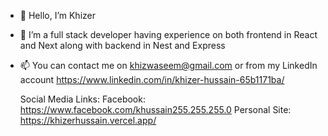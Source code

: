 - 👋 Hello, I’m Khizer
- 👀 I’m a full stack developer having experience on both frontend in React and Next along with backend in Nest and Express
- 📫 You can contact me on khizwaseem@gmail.com or from my LinkedIn account https://www.linkedin.com/in/khizer-hussain-65b1171ba/

  Social Media Links:
  Facebook: https://www.facebook.com/khussain255.255.255.0
  Personal Site: https://khizerhussain.vercel.app/
